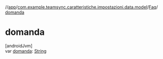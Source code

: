 //[app](../../../index.md)/[com.example.teamsync.caratteristiche.impostazioni.data.model](../index.md)/[Faq](index.md)/[domanda](domanda.md)

# domanda

[androidJvm]\
var [domanda](domanda.md): [String](https://kotlinlang.org/api/latest/jvm/stdlib/kotlin/-string/index.html)
